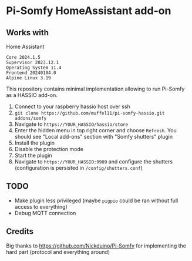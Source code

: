 # Pi-Somfy HomeAssistant add-on
## Works with

Home Assistant

    Core 2024.1.5
    Supervisor 2023.12.1
    Operating System 11.4
    Frontend 20240104.0
    Alpine Linux 3.19
    
This repository contains minimal implementation allowing to run Pi-Somfy as a HASSIO add-on. 

1. Connect to your raspberry hassio host over ssh
2. `git clone https://github.com/muffel11/pi-somfy-hassio.git addons/somfy`
3. Navigate to `https://YOUR_HASSIO/hassio/store`
4. Enter the hidden menu in top right corner and choose `Refresh`. You should see "Local add-ons" section with "Somfy shutters" plugin
5. Install the plugin
6. Disable the protection mode
7. Start the plugin
8. Navigate to `https://YOUR_HASSIO:9909` and configure the shutters (configuration is persisted in `/config/shutters.conf`)

## TODO
* Make plugin less privileged (maybe `pigpio` could be ran without full access to everything)
* Debug MQTT connection

## Credits
Big thanks to https://github.com/Nickduino/Pi-Somfy for implementing the hard part (protocol and everything around)
